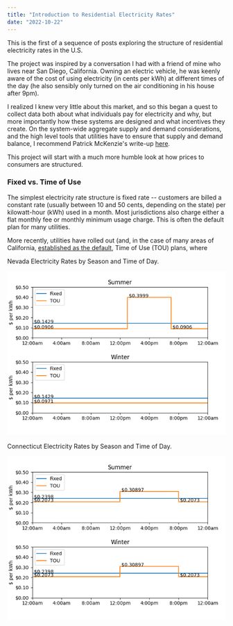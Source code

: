 ```yaml
---
title: "Introduction to Residential Electricity Rates"
date: "2022-10-22"
---
```


This is the first of a sequence of posts exploring the structure of residential electricity rates in the U.S. 

The project was inspired by a conversation I had with a friend of mine who lives near San Diego, California.  Owning an electric vehicle,
he was keenly aware of the cost of using electricity (in cents per kWh) at different times of the day 
(he also sensibly only turned on the air conditioning in his house after 9pm). 

I realized I knew very little about this market, and so this began a quest to collect data both about what individuals pay for electricity and why, 
but more importantly how these systems are designed and what incentives they create.   On the system-wide aggregate supply and demand considerations, and
the high level tools that utilities have to ensure that supply and demand balance, I recommend Patrick McKenzie's write-up 
[here](https://bam.kalzumeus.com/archive/markets-in-power/).

This project will start with a much more humble look at how prices to consumers are structured.  

### Fixed vs. Time of Use

The simplest electricity rate structure is fixed rate -- customers are billed a constant rate (usually between 10 and 50 cents, depending on the state)
per kilowatt-hour (kWh) used in a month.  Most jurisdictions also charge either a flat monthly fee or monthly minimum usage charge.  This is 
often the default plan for many utilities.

More recently, utilities have rolled out (and, in the case of many areas of California, [established as the default](https://www.pge.com/en_US/residential/rate-plans/rate-plan-options/time-of-use-base-plan/time-of-use-plan/time-of-use-transition.page),
Time of Use (TOU) plans, where 



Nevada Electricity Rates by Season and Time of Day.

![NV Rates](/assets/images/output_NV.png)


Connecticut Electricity Rates by Season and Time of Day.

![CT Rates](/assets/images/output_CT.png)
